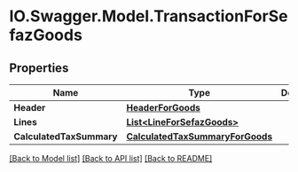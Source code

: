 # IO.Swagger.Model.TransactionForSefazGoods
## Properties

Name | Type | Description | Notes
------------ | ------------- | ------------- | -------------
**Header** | [**HeaderForGoods**](HeaderForGoods.md) |  | [optional] 
**Lines** | [**List&lt;LineForSefazGoods&gt;**](LineForSefazGoods.md) |  | [optional] 
**CalculatedTaxSummary** | [**CalculatedTaxSummaryForGoods**](CalculatedTaxSummaryForGoods.md) |  | [optional] 

[[Back to Model list]](../README.md#documentation-for-models) [[Back to API list]](../README.md#documentation-for-api-endpoints) [[Back to README]](../README.md)

